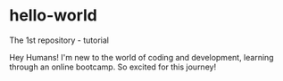 # hello-world
The 1st repository - tutorial

Hey Humans!
I'm new to the world of coding and development, learning through an online bootcamp.
So excited for this journey!
